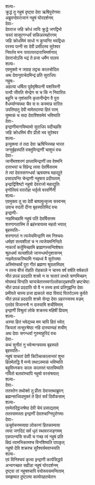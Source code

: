 शल्यः-  
क्रुद्धं तु नहुषं दृष्ट्वा देवा ऋषिपुरोगमाः  
अब्रुवन्देवराजानं नहुषं घोरदर्शनम्  
देवाः-  
देवराज जहि क्रोधं त्वयि क्रुद्धे जगद्विभो  
त्रस्तं सासुरगन्धर्वं सकिन्नरमहोरगम्  
जहि क्रोधमिमं साधो न कुप्यन्ति भवद्विधाः  
परस्य पत्नी सा देवी प्रसीदस्व सुरेश्वर  
निवर्तय मनः पापात्परदाराभिमर्शनात्  
देवराजोऽसि भद्रं ते प्रजा धर्मेण पालय  
शल्यः-  
एवमुक्तो न जग्राह तद्वचः कालचोदितः  
अथ देवानुवाचेदमिन्द्रं प्रति सुराधिपः  
नहुषः-  
अहल्या धर्षिता पूर्वमृषिपत्नी यशस्विनी  
पत्यौ जीवति सेन्द्रेण स च किं न निवारितः  
बहूनि च नृशंसानि कृतानीन्द्रेण वै पुरा  
वैधर्म्याण्यपथा चैव स वः कस्मान्न वारितः  
उपतिष्ठतु देवी मामेतदस्या हितं परम्  
युष्माकं च सदा देवाश्शिवमेवं भविष्यति  
देवाः-  
इन्द्राणीमानयिष्यामो सुराधिप यदीच्छसि  
जहि क्रोधमिमं वीर प्रीतो भव सुरेश्वर  
शल्यः-  
इत्युक्त्वा तं तदा देवा ऋषिभिस्सह भारत  
जग्मुर्बृहस्पतिं वक्तुमिन्द्राणीं चाशुभं वचः  
देवाः-  
जानीमश्शरणं प्राप्तामिन्द्राणीं तव वेश्मनि  
दत्ताभयां च विप्रेन्द्र त्वया देवर्षिसत्तम  
ते त्वां देवास्सगन्धर्वा ऋषयश्च महाद्युते  
प्रसादयन्ति चेन्द्राणी नहुषाय प्रदीयताम्  
इन्द्राद्विशिष्टो नहुषो देवराजो महाद्युतिः  
वृणोत्वियं वरारोहा भर्तृत्वे वरवर्णिनी  
शल्यः-  
एवमुक्ता तु सा देवी बाष्पमुत्सृज्य सस्वनम्  
उवाच रुदती दीना बृहस्पतिमिदं वचः  
इन्द्राणी-  
नाहमिच्छामि नहुषं पतिं देवर्षिसत्तम  
शरणागतास्मि ते ब्रहंस्त्रायस्व महतो भयात्  
बृहस्पतिः-  
शरणागतं न त्यजेयमिन्द्राणि मम निश्चयः  
धर्मज्ञां सत्यशीलां च न त्यजेयमनिन्दिते  
नाकार्यं कर्तुमिच्छामि ब्राह्मणस्सन्विशेषतः  
श्रुतधर्मा सत्यशीलो जानन्धर्मानुशासनम्  
नाहमेतत्करिष्यामि गच्छध्वं वै सुरोत्तमाः  
अस्मिंश्चार्थे पुरा गीतं ब्रह्मणा श्रूयतामिदम्  
न तस्य बीजं रोहति रोहकाले न चास्य वर्षं वर्षति वर्षकाले  
भीतं प्रपन्नं प्रददाति शत्रवे न स त्रातारं लभते त्राणमिच्छन्  
मोघमन्नं विन्दति चाप्यचेतास्स्वर्गाल्लोकाद्भ्रश्यति भ्रष्टचेष्टः  
भीतं प्रपन्नं प्रददाति यो वै न तस्य हव्यं प्रतिगृह्णन्ति देवाः  
प्रमीयते चास्य प्रजा ह्यकाले सदा विवादं पितरोऽस्य कुर्वते  
भीतं प्रपन्नं प्रददाति शत्रवे सेन्द्रा देवाः प्रहरन्त्यस्य वज्रम्  
एतदेवं विजानन्वै न दास्यामि शचीमिमाम्  
इन्द्राणीं विश्रुतां लोके शक्रस्य महिषीं प्रियाम्  
शल्यः-  
अस्या हितं भवेद्यच्च मम चापि हितं भवेत्  
क्रियतां तत्सुरश्रेष्ठा नहि दास्याम्यहं शचीम्  
अथ देवाः सगन्धर्वा गुरुमाहुरिदं वचः  
देवाः-  
कथं सुनीतं नु भवेन्मन्त्रयस्व बृहस्पते  
बृहस्पतिः-  
नहुषं याचतां देवी किञ्चित्कालान्तरं शुभा  
हितमेतद्धि वै मन्ये तथाऽस्माकं भविष्यति  
बहुविघ्नकरः कालः कालस्तं घातयिष्यति  
गर्वितो बलवांश्चापि नहुषो वरसंश्रयात्  
शल्यः-  
देवाः-  
ततस्तेन तथोक्ते तु प्रीता देवास्तथाब्रुवन्  
ब्रह्मन्साध्विदमुक्तं ते हितं सर्वं दिवौकसाम्  
शल्यः-  
एवमेतद्द्विजश्रेष्ठ देवी चेयं प्रसाद्यताम्  
ततस्समस्ता इन्द्राणीं देवाश्चाग्निपुरोगमाः  
देवाः-  
ऊचुर्वचनमव्यग्रा लोकानां हितकाम्यया  
त्वया जगदिदं सर्वं धृतं स्थावरजङ्गमम्  
एकपत्न्यसि सध्वी च गच्छ त्वं नहुषं प्रति  
क्षिप्रं त्वामभिकामश्च विनशिष्यति पापकृत्  
नहुषो देवि शक्रश्च सुरैश्वर्यमवाप्स्यति  
शल्यः-  
एवं विनिश्चयं कृत्वा इन्द्राणी कार्यसिद्धये  
अभ्यगच्छत सव्रीडा नहुषं घोरदर्शनम्  
दृष्ट्वा तां नहुषश्चापि वयोरूपसमन्विताम्  
समहृष्यत दुष्टात्मा कामोपहतचेतनः  
